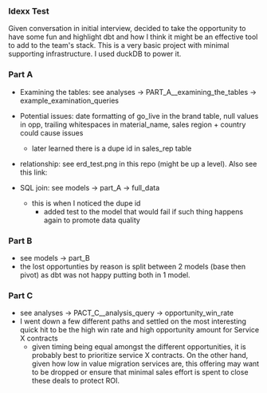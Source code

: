 ### Idexx Test
Given conversation in initial interview, decided to take the opportunity to have some fun and highlight dbt and how I think it might be an effective tool to add to the team's stack. This is a very basic project with minimal supporting infrastructure. I used duckDB to power it.

### Part A
- Examining the tables: see analyses -> PART_A__examining_the_tables -> example_examination_queries
- Potential issues: date formatting of go_live in the brand table, null values in opp, trailing whitespaces in material_name, sales region + country could cause issues
  - later learned there is a dupe id in sales_rep table
- relationship: see erd_test.png in this repo (might be up a level). Also see this link:

- SQL join: see models -> part_A -> full_data
  - this is when I noticed the dupe id
    - added test to the model that would fail if such thing happens again to promote data quality

### Part B
- see models -> part_B
- the lost opportunties by reason is split between 2 models (base then pivot) as dbt was not happy putting both in 1 model.


### Part C
- see analyses -> PACT_C__analysis_query -> opportunity_win_rate
- I went down a few different paths and settled on the most interesting quick hit to be the high win rate and high opportunity amount for Service X contracts
  - given timing being equal amongst the different opportunities, it is probably best to prioritize service X contracts. On the other hand, given how low in value migration services are, this offering may want to be dropped or ensure that minimal sales effort is spent to close these deals to protect ROI.